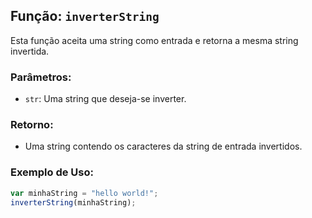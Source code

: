 ## Função: `inverterString`

Esta função aceita uma string como entrada e retorna a mesma string invertida.

### Parâmetros:
- `str`: Uma string que deseja-se inverter.

### Retorno:
- Uma string contendo os caracteres da string de entrada invertidos.

### Exemplo de Uso:
```javascript
var minhaString = "hello world!";
inverterString(minhaString);
